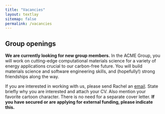 ```yaml
---
title: "Vacancies"
layout: textlay
sitemap: false
permalink: /vacancies
---
```


## Group openings

**We are currently looking for new group members.**
In the ACME Group, you will work on cutting-edge computational materials science for a variety of energy applications crucial to our carbon-free future. You will build materials science and software engineering skills, and (hopefully!) strong friendships along the way.

If you are interested in working with us, please send Rachel an [email](mailto:{{site.email}}). 
State briefly why you are interested and attach your CV. Also mention your favorite cartoon character.
There is no need for a separate cover letter.
**If you have secured or are applying for external funding, please indicate this.**
